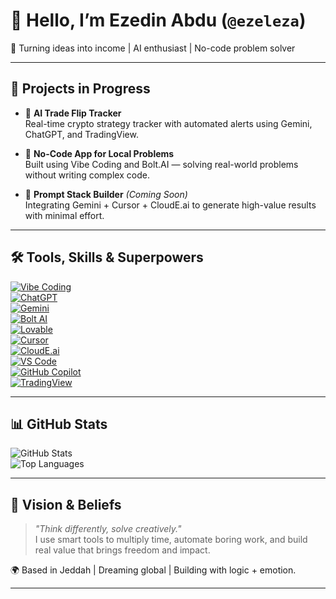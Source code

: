 # 👋 Hello, I’m Ezedin Abdu (`@ezeleza`)

🔁 Turning ideas into income | AI enthusiast | No-code problem solver

---

## 🚀 Projects in Progress

- 🤖 **AI Trade Flip Tracker**  
  Real-time crypto strategy tracker with automated alerts using Gemini, ChatGPT, and TradingView.

- 🧩 **No-Code App for Local Problems**  
  Built using Vibe Coding and Bolt.AI — solving real-world problems without writing complex code.

- 🧠 **Prompt Stack Builder** *(Coming Soon)*  
  Integrating Gemini + Cursor + CloudE.ai to generate high-value results with minimal effort.

---

## 🛠️ Tools, Skills & Superpowers

[![Vibe Coding](https://img.shields.io/badge/Vibe%20Coding-NoCode-blue)](https://vibecoding.com)  
[![ChatGPT](https://img.shields.io/badge/ChatGPT-OpenAI-green?logo=openai)](https://chat.openai.com)  
[![Gemini](https://img.shields.io/badge/Gemini-AI-blue?logo=google)](https://deepmind.google/technologies/gemini)  
[![Bolt AI](https://img.shields.io/badge/Bolt.AI-Fast%20NoCode-purple)](https://boltai.tech)  
[![Lovable](https://img.shields.io/badge/Lovable-AI%20Design-pink)](https://www.lovable.so)  
[![Cursor](https://img.shields.io/badge/Cursor-AI%20Coding-lightgrey)](https://www.cursor.so)  
[![CloudE.ai](https://img.shields.io/badge/CloudE.ai-Infra%20Automation-blueviolet)](https://cloude.ai)  
[![VS Code](https://img.shields.io/badge/VS%20Code-DevTool-blue?logo=visualstudiocode)](https://code.visualstudio.com)  
[![GitHub Copilot](https://img.shields.io/badge/Copilot-AI-black?logo=github)](https://github.com/features/copilot)  
[![TradingView](https://img.shields.io/badge/TradingView-Charts-blue?logo=tradingview)](https://tradingview.com)

---

## 📊 GitHub Stats

![GitHub Stats](https://github-readme-stats.vercel.app/api?username=ezeleza&show_icons=true&theme=radical)  
![Top Languages](https://github-readme-stats.vercel.app/api/top-langs/?username=ezeleza&layout=compact&theme=radical)

---

## 🧭 Vision & Beliefs

> _"Think differently, solve creatively."_  
> I use smart tools to multiply time, automate boring work, and build real value that brings freedom and impact.

🌍 Based in Jeddah | Dreaming global | Building with logic + emotion.

---
